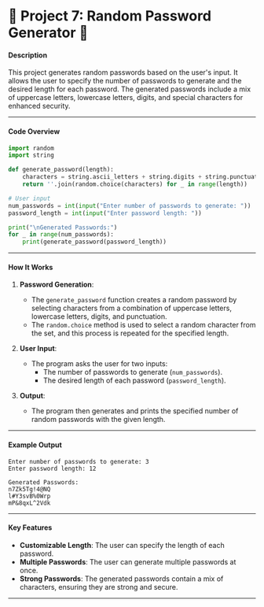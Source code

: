 # 🔐 **Project 7: Random Password Generator** 🔑

#### **Description**
This project generates random passwords based on the user's input. It allows the user to specify the number of passwords to generate and the desired length for each password. The generated passwords include a mix of uppercase letters, lowercase letters, digits, and special characters for enhanced security.

---

#### **Code Overview**

```python
import random
import string

def generate_password(length):
    characters = string.ascii_letters + string.digits + string.punctuation
    return ''.join(random.choice(characters) for _ in range(length))

# User input
num_passwords = int(input("Enter number of passwords to generate: "))
password_length = int(input("Enter password length: "))

print("\nGenerated Passwords:")
for _ in range(num_passwords):
    print(generate_password(password_length))
```

---

#### **How It Works**

1. **Password Generation**:
   - The `generate_password` function creates a random password by selecting characters from a combination of uppercase letters, lowercase letters, digits, and punctuation.
   - The `random.choice` method is used to select a random character from the set, and this process is repeated for the specified length.
   
2. **User Input**:
   - The program asks the user for two inputs:
     - The number of passwords to generate (`num_passwords`).
     - The desired length of each password (`password_length`).
   
3. **Output**:
   - The program then generates and prints the specified number of random passwords with the given length.

---

#### **Example Output**

```
Enter number of passwords to generate: 3
Enter password length: 12

Generated Passwords:
n7Zk5Tg!4@NQ
l#Y3svB%0Wrp
mP&8qxL^2Vdk
```

---

#### **Key Features**
- **Customizable Length**: The user can specify the length of each password.
- **Multiple Passwords**: The user can generate multiple passwords at once.
- **Strong Passwords**: The generated passwords contain a mix of characters, ensuring they are strong and secure.

---
